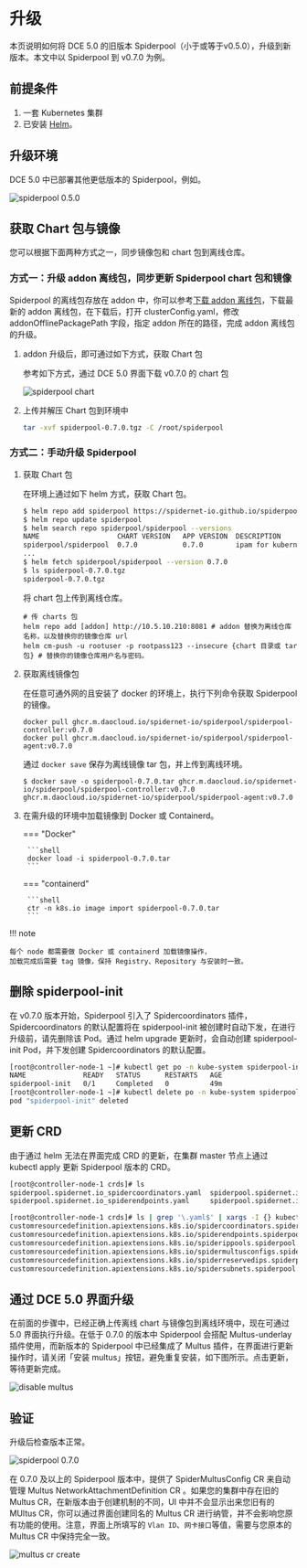 # 升级

本页说明如何将 DCE 5.0 的旧版本 Spiderpool（小于或等于v0.5.0），升级到新版本。本文中以 Spiderpool 到 v0.7.0 为例。

## 前提条件

1. 一套 Kubernetes 集群
2. 已安装 [Helm](https://helm.sh/docs/intro/install/)。

## 升级环境

DCE 5.0 中已部署其他更低版本的 Spiderpool，例如。

![spiderpool 0.5.0](https://docs.daocloud.io/daocloud-docs-images/docs/zh/docs/network/images/spiderpool-before-upgrade.png)

## 获取 Chart 包与镜像

您可以根据下面两种方式之一，同步镜像包和 chart 包到离线仓库。

### 方式一：升级 addon 离线包，同步更新 Spiderpool chart 包和镜像

Spiderpool 的离线包存放在 addon 中，你可以参考[下载 addon 离线包](../../../download/addon/history.md)，下载最新的 addon 离线包，在下载后，打开 clusterConfig.yaml，修改 addonOfflinePackagePath 字段，指定 addon 所在的路径，完成 addon 离线包的升级。

1. addon 升级后，即可通过如下方式，获取 Chart 包

    参考如下方式，通过 DCE 5.0 界面下载 v0.7.0 的 chart 包

    ![spiderpool chart](https://docs.daocloud.io/daocloud-docs-images/docs/zh/docs/network/images/spiderpool-chart-version-7.png)

2. 上传并解压 Chart 包到环境中

    ```bash
    tar -xvf spiderpool-0.7.0.tgz -C /root/spiderpool
    ```

### 方式二：手动升级 Spiderpool

1. 获取 Chart 包

    在环境上通过如下 helm 方式，获取 Chart 包。

    ```bash
    $ helm repo add spiderpool https://spidernet-io.github.io/spiderpool
    $ helm repo update spiderpool
    $ helm search repo spiderpool/spiderpool --versions
    NAME                   CHART VERSION   APP VERSION  DESCRIPTION
    spiderpool/spiderpool  0.7.0           0.7.0        ipam for kubernetes cni
    ...
    $ helm fetch spiderpool/spiderpool --version 0.7.0
    $ ls spiderpool-0.7.0.tgz
    spiderpool-0.7.0.tgz
    ```

    将 chart 包上传到离线仓库。

    ```shell
    # 传 charts 包
    helm repo add [addon] http://10.5.10.210:8081 # addon 替换为离线仓库名称，以及替换你的镜像仓库 url
    helm cm-push -u rootuser -p rootpass123 --insecure {chart 目录或 tar 包} # 替换你的镜像仓库用户名与密码。
    ```

2. 获取离线镜像包

    在任意可通外网的且安装了 docker 的环境上，执行下列命令获取 Spiderpool 的镜像。

    ```shell
    docker pull ghcr.m.daocloud.io/spidernet-io/spiderpool/spiderpool-controller:v0.7.0
    docker pull ghcr.m.daocloud.io/spidernet-io/spiderpool/spiderpool-agent:v0.7.0
    ```

    通过 `docker save` 保存为离线镜像 tar 包，并上传到离线环境。

    ```shell
    $ docker save -o spiderpool-0.7.0.tar ghcr.m.daocloud.io/spidernet-io/spiderpool/spiderpool-controller:v0.7.0 ghcr.m.daocloud.io/spidernet-io/spiderpool/spiderpool-agent:v0.7.0
    ```

3. 在需升级的环境中加载镜像到 Docker 或 Containerd。
  
    === "Docker"

        ```shell
        docker load -i spiderpool-0.7.0.tar
        ```

    === "containerd"

        ```shell
        ctr -n k8s.io image import spiderpool-0.7.0.tar
        ```

!!! note

    每个 node 都需要做 Docker 或 containerd 加载镜像操作，
    加载完成后需要 tag 镜像，保持 Registry、Repository 与安装时一致。

## 删除 spiderpool-init

在 v0.7.0 版本开始，Spiderpool 引入了 Spidercoordinators 插件，Spidercoordinators 的默认配置将在 spiderpool-init 被创建时自动下发，在进行升级前，请先删除该 Pod。通过 helm upgrade 更新时，会自动创建 spiderpool-init Pod，并下发创建 Spidercoordinators 的默认配置。

```bash
[root@controller-node-1 ~]# kubectl get po -n kube-system spiderpool-init
NAME              READY   STATUS      RESTARTS   AGE
spiderpool-init   0/1     Completed   0          49m
[root@controller-node-1 ~]# kubectl delete po -n kube-system spiderpool-init
pod "spiderpool-init" deleted
```

## 更新 CRD

由于通过 helm 无法在界面完成 CRD 的更新，在集群 master 节点上通过 kubectl apply 更新 Spiderpool 版本的 CRD。

```bash
[root@controller-node-1 crds]# ls
spiderpool.spidernet.io_spidercoordinators.yaml  spiderpool.spidernet.io_spiderippools.yaml        spiderpool.spidernet.io_spiderreservedips.yaml
spiderpool.spidernet.io_spiderendpoints.yaml     spiderpool.spidernet.io_spidermultusconfigs.yaml  spiderpool.spidernet.io_spidersubnets.yaml

[root@controller-node-1 crds]# ls | grep '\.yaml$' | xargs -I {} kubectl apply -f {}
customresourcedefinition.apiextensions.k8s.io/spidercoordinators.spiderpool.spidernet.io created
customresourcedefinition.apiextensions.k8s.io/spiderendpoints.spiderpool.spidernet.io configured
customresourcedefinition.apiextensions.k8s.io/spiderippools.spiderpool.spidernet.io configured
customresourcedefinition.apiextensions.k8s.io/spidermultusconfigs.spiderpool.spidernet.io created
customresourcedefinition.apiextensions.k8s.io/spiderreservedips.spiderpool.spidernet.io configured
customresourcedefinition.apiextensions.k8s.io/spidersubnets.spiderpool.spidernet.io configured
```

## 通过 DCE 5.0 界面升级

在前面的步骤中，已经正确上传离线 chart 与镜像包到离线环境中，现在可通过 5.0 界面执行升级。在低于 0.7.0 的版本中 Spiderpool 会搭配 Multus-underlay 插件使用，而新版本的 Spiderpool 中已经集成了 Multus 插件，在界面进行更新操作时，请关闭「安装 multus」按钮，避免重复安装，如下图所示。点击更新，等待更新完成。

![disable multus](https://docs.daocloud.io/daocloud-docs-images/docs/zh/docs/network/images/spiderpool-disable-multus.png)

## 验证

升级后检查版本正常。

![spiderpool 0.7.0](https://docs.daocloud.io/daocloud-docs-images/docs/zh/docs/network/images/spiderpool-after-upgrade.png)

在 0.7.0 及以上的 Spiderpool 版本中，提供了 SpiderMultusConfig CR 来自动管理 Multus NetworkAttachmentDefinition CR 。如果您的集群中存在旧的 Multus CR，在新版本由于创建机制的不同，UI 中并不会显示出来您旧有的 MUltus CR，你可以通过界面创建同名的 Multus CR 进行纳管，并不会影响您原有功能的使用。注意，界面上所填写的 `Vlan ID`、`网卡接口`等值，需要与您原本的 Multus CR 中保持完全一致。

![multus cr create](https://docs.daocloud.io/daocloud-docs-images/docs/zh/docs/network/images/spiderpool-multus-cr-create.png)
